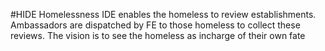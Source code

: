 #HIDE
Homelessness IDE enables the homeless to review establishments. 
Ambassadors are dispatched by FE to those homeless to collect these reviews.
The vision is to see the homeless as incharge of their own fate